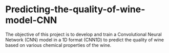 # Predicting-the-quality-of-wine-model-CNN
The objective of this project is to develop and train a Convolutional Neural Network (CNN) model in a 1D format (CNN1D) to predict the quality of wine based on various chemical properties of the wine.
